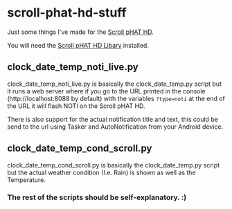 # scroll-phat-hd-stuff

Just some things I've made for the [Scroll pHAT HD](https://shop.pimoroni.com/products/scroll-phat-hd).

You will need the [Scroll pHAT HD Libary](https://github.com/pimoroni/scroll-phat-hd) installed.

## clock_date_temp_noti_live.py

clock_date_temp_noti_live.py is basically the clock_date_temp.py script but it runs a web server where if you go to the URL printed in the console (http://localhost:8088 by default) with the variables <code>?type=noti</code> at the end of the URL it will flash NOTI on the Scroll pHAT HD.

There is also support for the actual notification title and text, this could be send to the url using Tasker and AutoNotification from your Android device.

## clock_date_temp_cond_scroll.py

clock_date_temp_cond_scroll.py is basically the clock_date_temp.py script but the actual weather condition (I.e. Rain) is shown as well as the Temperature.

### The rest of the scripts should be self-explanatory. :)